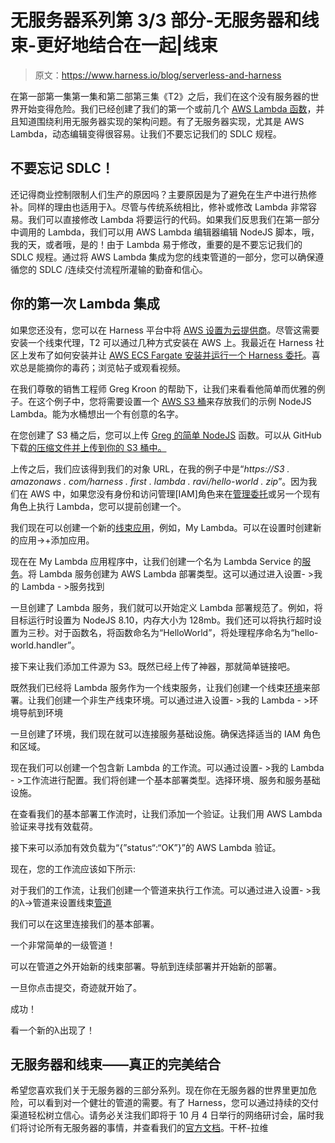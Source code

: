 # 无服务器系列第 3/3 部分-无服务器和线束-更好地结合在一起|线束

> 原文：<https://www.harness.io/blog/serverless-and-harness>

在第一部第一集第一集和第二部第三集《T2》之后，我们在这个没有服务器的世界开始变得危险。我们已经创建了我们的第一个或前几个 [AWS Lambda 函数](https://aws.amazon.com/lambda/)，并且知道围绕利用无服务器实现的架构问题。有了无服务器实现，尤其是 AWS Lambda，动态编辑变得很容易。让我们不要忘记我们的 SDLC 规程。

## 不要忘记 SDLC！

还记得商业控制限制人们生产的原因吗？主要原因是为了避免在生产中进行热修补。同样的理由也适用于λ。尽管与传统系统相比，修补或修改 Lambda 非常容易。我们可以直接修改 Lambda 将要运行的代码。如果我们反思我们在第一部分中调用的 Lambda，我们可以用 AWS Lambda 编辑器编辑 NodeJS 脚本，哦，我的天，或者哦，是的！由于 Lambda 易于修改，重要的是不要忘记我们的 SDLC 规程。通过将 AWS Lambda 集成为您的线束管道的一部分，您可以确保遵循您的 SDLC /连续交付流程所灌输的勤奋和信心。

## 你的第一次 Lambda 集成

如果您还没有，您可以在 Harness 平台中将 [AWS 设置为云提供商](https://developer.harness.io/docs/first-gen/firstgen-platform/account/manage-connectors/add-amazon-web-services-cloud-provider)。尽管这需要安装一个线束代理，T2 可以通过几种方式安装在 AWS 上。我最近在 Harness 社区上发布了如何安装并让 [AWS ECS Fargate 安装并运行一个 Harness 委托](https://community.harness.io/t/aws-ecs-fargate-delegate-install-from-0-to-hero/182)。喜欢总是能摘你的毒药；浏览帖子或观看视频。

在我们尊敬的销售工程师 Greg Kroon 的帮助下，让我们来看看他简单而优雅的例子。在这个例子中，您将需要设置一个 [AWS S3 桶](https://aws.amazon.com/s3/)来存放我们的示例 NodeJS Lambda。能为水桶想出一个有创意的名字。

在您创建了 S3 桶之后，您可以上传 [Greg 的简单 NodeJS](https://github.com/gregkroon/lambdatraining) 函数。可以从 GitHub 下载[的压缩文件并上传到你的 S3 桶中。](https://github.com/gregkroon/lambdatraining/raw/master/hello-world.zip)

上传之后，我们应该得到我们的对象 URL，在我的例子中是“*https://S3 . amazonaws . com/harness . first . lambda . ravi/hello-world . zip*”。因为我们在 AWS 中，如果您没有身份和访问管理[IAM]角色来在[管理委托](https://developer.harness.io/docs/continuous-delivery/onboard-cd/cd-quickstarts/serverless-lambda-cd-quickstart/)或另一个现有角色上执行 Lambda，您可以提前创建一个。

我们现在可以创建一个新的[线束应用](https://docs.harness.io/article/bucothemly-application-configuration)，例如，My Lambda。可以在设置时创建新的应用->+添加应用。

现在在 My Lambda 应用程序中，让我们创建一个名为 Lambda Service 的[服务](https://developer.harness.io/docs/first-gen/continuous-delivery/model-cd-pipeline/setup-services/add-service-level-config-variables/)。将 Lambda 服务创建为 AWS Lambda 部署类型。这可以通过进入设置- >我的 Lambda - >服务找到

一旦创建了 Lambda 服务，我们就可以开始定义 Lambda 部署规范了。例如，将目标运行时设置为 NodeJS 8.10，内存大小为 128mb。我们还可以将执行超时设置为三秒。对于函数名，将函数命名为“HelloWorld”，将处理程序命名为“hello-world.handler”。

接下来让我们添加工件源为 S3。既然已经上传了神器，那就简单链接吧。

既然我们已经将 Lambda 服务作为一个线束服务，让我们创建一个线束[环境](https://developer.harness.io/docs/first-gen/continuous-delivery/model-cd-pipeline/environments/environment-configuration/)来部署。让我们创建一个非生产线束环境。可以通过进入设置- >我的 Lambda - >环境导航到环境

一旦创建了环境，我们现在就可以连接服务基础设施。确保选择适当的 IAM 角色和区域。

现在我们可以创建一个包含新 Lambda 的工作流。可以通过设置- >我的 Lambda - >工作流进行配置。我们将创建一个基本部署类型。选择环境、服务和服务基础设施。

在查看我们的基本部署工作流时，让我们添加一个验证。让我们用 AWS Lambda 验证来寻找有效载荷。

接下来可以添加有效负载为“{”status“:“OK”}”的 AWS Lambda 验证。

现在，您的工作流应该如下所示:

对于我们的工作流，让我们创建一个管道来执行工作流。可以通过进入设置- >我的λ->管道来设置线束[管道](https://developer.harness.io/docs/platform/templates/create-pipeline-template/)

我们可以在这里连接我们的基本部署。

一个非常简单的一级管道！

可以在管道之外开始新的线束部署。导航到连续部署并开始新的部署。

一旦你点击提交，奇迹就开始了。

成功！

看一个新的λ出现了！

## 无服务器和线束——真正的完美结合

希望您喜欢我们关于无服务器的三部分系列。现在你在无服务器的世界里更加危险，可以看到对一个健壮的管道的需要。有了 Harness，您可以通过持续的交付渠道轻松树立信心。请务必关注我们即将于 10 月 4 日举行的网络研讨会，届时我们将讨论所有无服务器的事情，并查看我们的[官方文档](https://developer.harness.io/docs/first-gen/first-gen-quickstarts/aws-lambda-deployments/)。干杯-拉维